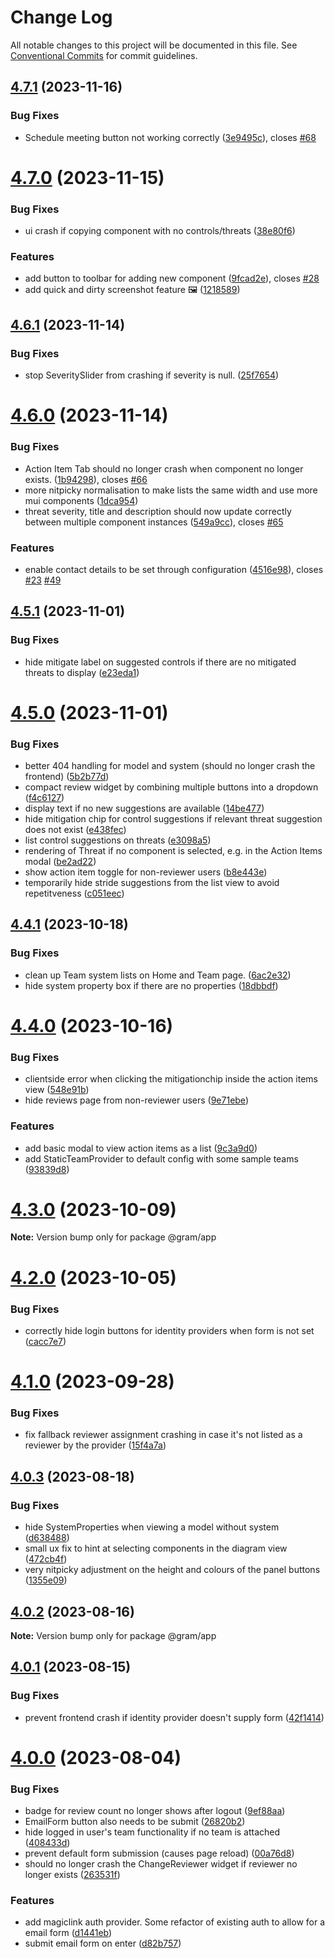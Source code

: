 # Change Log

All notable changes to this project will be documented in this file.
See [Conventional Commits](https://conventionalcommits.org) for commit guidelines.

## [4.7.1](https://github.com/klarna-incubator/gram/compare/v4.7.0...v4.7.1) (2023-11-16)

### Bug Fixes

- Schedule meeting button not working correctly ([3e9495c](https://github.com/klarna-incubator/gram/commit/3e9495c8df01d477c0c7f3628f3c6801f65e5cb5)), closes [#68](https://github.com/klarna-incubator/gram/issues/68)

# [4.7.0](https://github.com/klarna-incubator/gram/compare/v4.6.1...v4.7.0) (2023-11-15)

### Bug Fixes

- ui crash if copying component with no controls/threats ([38e80f6](https://github.com/klarna-incubator/gram/commit/38e80f69ab122f9d9b49b9833723e2ed6c92e6f5))

### Features

- add button to toolbar for adding new component ([9fcad2e](https://github.com/klarna-incubator/gram/commit/9fcad2eb912ccb672c4fa4a576fa046b6572f603)), closes [#28](https://github.com/klarna-incubator/gram/issues/28)
- add quick and dirty screenshot feature 🖼️ ([1218589](https://github.com/klarna-incubator/gram/commit/1218589709bc3630281df39d8513b49e243b2ef7))

## [4.6.1](https://github.com/klarna-incubator/gram/compare/v4.6.0...v4.6.1) (2023-11-14)

### Bug Fixes

- stop SeveritySlider from crashing if severity is null. ([25f7654](https://github.com/klarna-incubator/gram/commit/25f7654c051c17ef34c38e76b4a2dc04d4336541))

# [4.6.0](https://github.com/klarna-incubator/gram/compare/v4.5.1...v4.6.0) (2023-11-14)

### Bug Fixes

- Action Item Tab should no longer crash when component no longer exists. ([1b94298](https://github.com/klarna-incubator/gram/commit/1b94298e4b8a092ec69a9aad0e80cde704005953)), closes [#66](https://github.com/klarna-incubator/gram/issues/66)
- more nitpicky normalisation to make lists the same width and use more mui components ([1dca954](https://github.com/klarna-incubator/gram/commit/1dca954dbbca2eb83949902f306b3cf72f77305a))
- threat severity, title and description should now update correctly between multiple component instances ([549a9cc](https://github.com/klarna-incubator/gram/commit/549a9cc471d79d1b3ac86033b20df15b594eba3d)), closes [#65](https://github.com/klarna-incubator/gram/issues/65)

### Features

- enable contact details to be set through configuration ([4516e98](https://github.com/klarna-incubator/gram/commit/4516e98099225187060210adbb3d43a7a84b1d43)), closes [#23](https://github.com/klarna-incubator/gram/issues/23) [#49](https://github.com/klarna-incubator/gram/issues/49)

## [4.5.1](https://github.com/klarna-incubator/gram/compare/v4.5.0...v4.5.1) (2023-11-01)

### Bug Fixes

- hide mitigate label on suggested controls if there are no mitigated threats to display ([e23eda1](https://github.com/klarna-incubator/gram/commit/e23eda1f713a4987636a0c737446eec8e8d5d70e))

# [4.5.0](https://github.com/klarna-incubator/gram/compare/v4.4.1...v4.5.0) (2023-11-01)

### Bug Fixes

- better 404 handling for model and system (should no longer crash the frontend) ([5b2b77d](https://github.com/klarna-incubator/gram/commit/5b2b77d8067a1a1b97ea216d8f6a0d92ff99e740))
- compact review widget by combining multiple buttons into a dropdown ([f4c6127](https://github.com/klarna-incubator/gram/commit/f4c612798e277ea8c3f477d5dadfa074bffbc917))
- display text if no new suggestions are available ([14be477](https://github.com/klarna-incubator/gram/commit/14be477d5e2d20928e3c62deb4e17aec0da7ed9f))
- hide mitigation chip for control suggestions if relevant threat suggestion does not exist ([e438fec](https://github.com/klarna-incubator/gram/commit/e438fec162bfc5ae35fdc7e84335ae5671d88697))
- list control suggestions on threats ([e3098a5](https://github.com/klarna-incubator/gram/commit/e3098a5f2b4dc30d820db2445da4ed9f6f6fb969))
- rendering of Threat if no component is selected, e.g. in the Action Items modal ([be2ad22](https://github.com/klarna-incubator/gram/commit/be2ad223e8e92eb6a772261414710d0d2b5de1d6))
- show action item toggle for non-reviewer users ([b8e443e](https://github.com/klarna-incubator/gram/commit/b8e443e98a905663bdec1dc43dd93c7dba7174a6))
- temporarily hide stride suggestions from the list view to avoid repetitveness ([c051eec](https://github.com/klarna-incubator/gram/commit/c051eececa8461748fc0a302af02d14f0ae07eec))

## [4.4.1](https://github.com/klarna-incubator/gram/compare/v4.4.0...v4.4.1) (2023-10-18)

### Bug Fixes

- clean up Team system lists on Home and Team page. ([6ac2e32](https://github.com/klarna-incubator/gram/commit/6ac2e32ee13a97fc71d2abac45f508f6486305f5))
- hide system property box if there are no properties ([18dbbdf](https://github.com/klarna-incubator/gram/commit/18dbbdf0f89e093c9c81fa6882a156cea501a831))

# [4.4.0](https://github.com/klarna-incubator/gram/compare/v4.3.0...v4.4.0) (2023-10-16)

### Bug Fixes

- clientside error when clicking the mitigationchip inside the action items view ([548e91b](https://github.com/klarna-incubator/gram/commit/548e91b10f6183422fdae8193c76e6dc9adf50e3))
- hide reviews page from non-reviewer users ([9e71ebe](https://github.com/klarna-incubator/gram/commit/9e71ebe5734aeef79d7416afaef2371629f57e5d))

### Features

- add basic modal to view action items as a list ([9c3a9d0](https://github.com/klarna-incubator/gram/commit/9c3a9d021ced565a7faaf99910b9a4409ed086a9))
- add StaticTeamProvider to default config with some sample teams ([93839d8](https://github.com/klarna-incubator/gram/commit/93839d82c43857ae0b19186b2baa353a97c70714))

# [4.3.0](https://github.com/klarna-incubator/gram/compare/v4.2.1...v4.3.0) (2023-10-09)

**Note:** Version bump only for package @gram/app

# [4.2.0](https://github.com/klarna-incubator/gram/compare/v4.1.0...v4.2.0) (2023-10-05)

### Bug Fixes

- correctly hide login buttons for identity providers when form is not set ([cacc7e7](https://github.com/klarna-incubator/gram/commit/cacc7e7f2167e195d306ade0d72a57f741445119))

# [4.1.0](https://github.com/klarna-incubator/gram/compare/v4.0.3...v4.1.0) (2023-09-28)

### Bug Fixes

- fix fallback reviewer assignment crashing in case it's not listed as a reviewer by the provider ([15f4a7a](https://github.com/klarna-incubator/gram/commit/15f4a7addf593e688382914bc18691f0ca4df1c9))

## [4.0.3](https://github.com/klarna-incubator/gram/compare/v4.0.2...v4.0.3) (2023-08-18)

### Bug Fixes

- hide SystemProperties when viewing a model without system ([d638488](https://github.com/klarna-incubator/gram/commit/d63848810d8ed4e46b9646e95c2004bbd1614dcf))
- small ux fix to hint at selecting components in the diagram view ([472cb4f](https://github.com/klarna-incubator/gram/commit/472cb4f0e5354b07584ca5100aee0c859b708d88))
- very nitpicky adjustment on the height and colours of the panel buttons ([1355e09](https://github.com/klarna-incubator/gram/commit/1355e09ebcadaff6c3bb0d0d6d9d456550d7d54b))

## [4.0.2](https://github.com/klarna-incubator/gram/compare/v4.0.1...v4.0.2) (2023-08-16)

**Note:** Version bump only for package @gram/app

## [4.0.1](https://github.com/klarna-incubator/gram/compare/v4.0.0...v4.0.1) (2023-08-15)

### Bug Fixes

- prevent frontend crash if identity provider doesn't supply form ([42f1414](https://github.com/klarna-incubator/gram/commit/42f1414bc8a0a2cf2f0aa0e599377c761e0d13ba))

# [4.0.0](https://github.com/klarna-incubator/gram/compare/v3.1.2...v4.0.0) (2023-08-04)

### Bug Fixes

- badge for review count no longer shows after logout ([9ef88aa](https://github.com/klarna-incubator/gram/commit/9ef88aa2c46ecd622ec9f64eb994339935e50a09))
- EmailForm button also needs to be submit ([26820b2](https://github.com/klarna-incubator/gram/commit/26820b229185650358014f52fd8d2630951ff408))
- hide logged in user's team functionality if no team is attached ([408433d](https://github.com/klarna-incubator/gram/commit/408433d8ec8f7c22324ad29ca7721e1ed3d56995))
- prevent default form submission (causes page reload) ([00a76d8](https://github.com/klarna-incubator/gram/commit/00a76d808ea948382b389fb091c83cd1e437680f))
- should no longer crash the ChangeReviewer widget if reviewer no longer exists ([263531f](https://github.com/klarna-incubator/gram/commit/263531f1082b251f7fce0b2cab94082d51505bf8))

### Features

- add magiclink auth provider. Some refactor of existing auth to allow for a email form ([d1441eb](https://github.com/klarna-incubator/gram/commit/d1441ebccb664eb54e08a44c25fec68e20da1738))
- submit email form on enter ([d82b757](https://github.com/klarna-incubator/gram/commit/d82b757642b7d7f75afc393c0c1126b00846b5ca))
